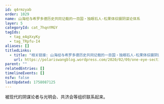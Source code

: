 ```yaml
---
id: q4rmzyab
order: 1029
name: 山海经与希罗多德历史共同记载的一目国・独眼石人-松果体综摄阴谋论体系
layer: 5
categoryId: cat_7hqnYMGY
tagIds:
  - tag_eAgXxyKy
  - tag_TRpfu-I4
aliases: []
titledLinks:
  - title: "相关链接: 山海经与希罗多德历史共同记载的一目国・独眼石人-松果体综摄阴谋论体系"
    url: https://polariswangblog.wordpress.com/2020/02/09/one-eye-section-3/
parent: ""
relatedEntries: []
timelineEvents: []
nsfw: false
lastUpdated: 1758087125
---
```


被现代的阴谋论者与光明会、共济会等组织联系起来。